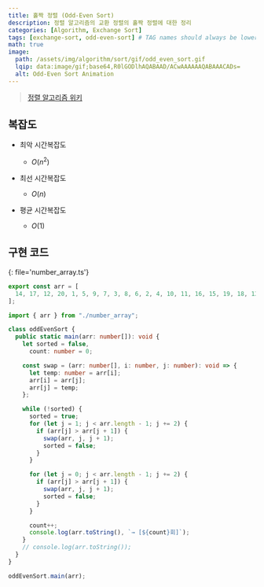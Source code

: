 ```yaml
---
title: 홀짝 정렬 (Odd-Even Sort)
description: 정렬 알고리즘의 교환 정렬의 홀짝 정렬에 대한 정리
categories: [Algorithm, Exchange Sort]
tags: [exchange-sort, odd-even-sort] # TAG names should always be lowercase
math: true
image:
  path: /assets/img/algorithm/sort/gif/odd_even_sort.gif
  lqip: data:image/gif;base64,R0lGODlhAQABAAD/ACwAAAAAAQABAAACADs=
  alt: Odd-Even Sort Animation
---
```


> [정렬 알고리즘 위키](https://ko.wikipedia.org/wiki/%EC%A0%95%EB%A0%AC_%EC%95%8C%EA%B3%A0%EB%A6%AC%EC%A6%98)

## 복잡도

- 최악 시간복잡도

  - $O(n^2)$

- 최선 시간복잡도

  - $O(n)$

- 평균 시간복잡도

  - $O(1)$

## 구현 코드

{: file='number_array.ts'}

```ts
export const arr = [
  14, 17, 12, 20, 1, 5, 9, 7, 3, 8, 6, 2, 4, 10, 11, 16, 15, 19, 18, 13,
];
```

```ts
import { arr } from "./number_array";

class oddEvenSort {
  public static main(arr: number[]): void {
    let sorted = false,
      count: number = 0;

    const swap = (arr: number[], i: number, j: number): void => {
      let temp: number = arr[i];
      arr[i] = arr[j];
      arr[j] = temp;
    };

    while (!sorted) {
      sorted = true;
      for (let j = 1; j < arr.length - 1; j += 2) {
        if (arr[j] > arr[j + 1]) {
          swap(arr, j, j + 1);
          sorted = false;
        }
      }

      for (let j = 0; j < arr.length - 1; j += 2) {
        if (arr[j] > arr[j + 1]) {
          swap(arr, j, j + 1);
          sorted = false;
        }
      }

      count++;
      console.log(arr.toString(), `→ [${count}회]`);
    }
    // console.log(arr.toString());
  }
}

oddEvenSort.main(arr);
```

